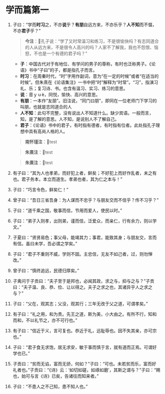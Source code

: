 # 学而篇第一

1. 子曰：“学而**时习**之，不亦**说**乎？**有朋**自远方来，不亦乐乎？**人不知**而不愠，不亦**君子**乎？”
   
   > **今注**：孔子说：“学了又时常温习和练习，不是很愉快吗？有志同道合的人从远方来，不是很令人高兴的吗？人家不了解我，我也不怨恨、恼怒，不也是一个有德的君子吗？”

   * **子**：中国古代对于有地位、有学问的男子的尊称，有时也泛称男子。《论语》书中“子曰”的子，都是指孔子而言。
   * **时习**：在周秦时代，“时”字用作副词，意为“在一定的时候”或者“在适当的时候”。但朱熹在《论语集注》一书中把“时”解释为“时常”。“习”，指演习礼、乐；复习诗、书。也含有温习、实习、练习的意思。 
   * **说**：音ｙｕè，同悦，愉快、高兴的意思。
   * **有朋**：一本作“友朋”。旧注说，“同门曰朋”，即同在一位老师门下学习的叫朋，也就是志同道合的人
   * **人不知**：此句不完整，没有说出人不知道什么。缺少宾语。一般而言，知，是了解的意思。人不知，是说别人不了解自己。
   * **君子**：《论语》书中的君子，有时指有德者，有时指有位者。此处指孔子理想中具有高尚人格的人。 
   
   > **南怀瑾注**：test

   > **朱熹注**：test

   > **朱熹注**：test

1. 有子曰：“其为人也孝弟，而好犯上者，鲜矣；不好犯上而好作乱者，未之有也。君子务本，本立而道生。孝弟也者，其为仁之本与！”

1. 子曰：“巧言令色，鲜矣仁！”

1. 曾子曰：“吾日三省吾身：为人谋而不忠乎？与朋友交而不信乎？传不习乎？”

1. 子曰：“道千乘之国，敬事而信，节用而爱人，使民以时。”

1. 子曰：“弟子入则孝，出则弟，谨而信，泛爱众，而亲仁，行有余力，则以学文。”

1. 子夏曰：“贤贤易色；事父母，能竭其力；事君，能致其身；与朋友交，言而有信。虽曰未学，吾必谓之学矣。”

1. 子曰：“君子不重则不威，学则不固。主忠信，无友不如己者，过，则勿惮改。”

1. 曾子曰：“慎终追远，民德归厚矣。”

1. 子禽问于子贡曰：“夫子至于是邦也，必闻其政，求之与，抑与之与？”子贡曰：“夫子温、良、恭、俭、让以得之。夫子之求之也，其诸异乎人之求之与？”

1. 子曰：“父在，观其志；父没，观其行；三年无改于父之道，可谓孝矣。”

1. 有子曰：“礼之用，和为贵。先王之道，斯为美，小大由之。有所不行，知和而和，不以礼节之，亦不可行也。”

1. 有子曰：“信近于义，言可复也。恭近于礼，远耻辱也。因不失其亲，亦可宗也。”

1. 子曰：“君子食无求饱，居无求安，敏于事而慎于言，就有道而正焉。可谓好学也已。”

1. 子贡曰：“贫而无谄，富而无骄，何如？”子曰：“可也。未若贫而乐，富而好礼者也。”子贡曰：“《诗》云：‘如切如磋，如琢如磨’，其斯之谓与？”子曰：“赐也，始可与言《诗》已矣，告诸往而知来者。”

1. 子曰：“不患人之不己知，患不知人也。”
